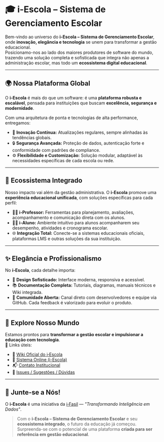 # 🎓 i-Escola – Sistema de Gerenciamento Escolar

Bem-vindo ao universo do **i-Escola – Sistema de Gerenciamento Escolar**, onde **inovação, elegância e tecnologia** se unem para transformar a gestão educacional.  
Posicionamo-nos ao lado dos maiores produtores de software do mundo, trazendo uma solução completa e sofisticada que integra não apenas a administração escolar, mas todo um **ecossistema digital educacional**.

---

## 🌍 Nossa Plataforma Global

O **i‑Escola** é mais do que um software: é uma **plataforma robusta e escalável**, pensada para instituições que buscam **excelência, segurança e modernidade**.

Com uma arquitetura de ponta e tecnologias de alta performance, entregamos:

-   🚀 **Inovação Contínua:** Atualizações regulares, sempre alinhadas às tendências globais.
-   🔒 **Segurança Avançada:** Proteção de dados, autenticação forte e conformidade com padrões de compliance.
-   ⚙️ **Flexibilidade e Customização:** Solução modular, adaptável às necessidades específicas de cada escola ou rede.

---

## 🧩 Ecossistema Integrado

Nosso impacto vai além da gestão administrativa. O **i‑Escola** promove uma **experiência educacional unificada**, com soluções específicas para cada perfil:

-   👨‍🏫 **i‑Professor:** Ferramentas para planejamento, avaliações, acompanhamento e comunicação direta com os alunos.
-   👩‍🎓 **i‑Aluno:** Ambiente intuitivo para alunos acompanharem seu desempenho, atividades e cronograma escolar.
-   🌐 **Integração Total:** Conecte-se a sistemas educacionais oficiais, plataformas LMS e outras soluções da sua instituição.

---

## ✨ Elegância e Profissionalismo

No **i‑Escola**, cada detalhe importa:

-   🎨 **Design Sofisticado:** Interface moderna, responsiva e acessível.
-   📚 **Documentação Completa:** Tutoriais, diagramas, manuais técnicos e Wiki integrada.
-   🤝 **Comunidade Aberta:** Canal direto com desenvolvedores e equipe via GitHub. Cada feedback é valorizado para evoluir o produto.

---

## 📂 Explore Nosso Mundo

Estamos prontos para **transformar a gestão escolar e impulsionar a educação com tecnologia**.  
📎 Links úteis:

-   📄 [Wiki Oficial do i‑Escola](https://github.com/fabriciodemedeiros/i-Escola/wiki)
-   🚀 [Sistema Online (i-Escola)](https://fasil.criarsite.online/i-School/)
-   📬 [Contato Institucional](https://fasil.criarsite.online/contact)
-   🐛 [Issues / Sugestões / Dúvidas](https://github.com/fabriciodemedeiros/i-Escola/issues)

---

## 🚀 Junte-se a Nós!

O **i‑Escola** é uma iniciativa da [i‑Fasil](https://fasil.criarsite.online) — _"Transformando Inteligência em Dados"_.

> Com o **i‑Escola – Sistema de Gerenciamento Escolar** e seu **ecossistema integrado**, o futuro da educação já começou.  
> Surpreenda-se com o potencial de uma plataforma **criada para ser referência em gestão educacional**.
